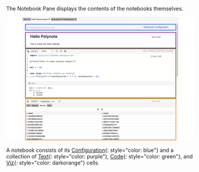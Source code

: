 The Notebook Pane displays the contents of the notebooks themselves. 

![Notebook Pane](images/notebook-pane.png)

A notebook consists of its [Configuration](notebook-configuration.md){: style="color: blue"} and a collection of 
[Text](text-cells.md){: style="color: purple"}, [Code](code-cells.md){: style="color: green"}, and 
[Viz](visualization-and-viz-cells.md){: style="color: darkorange"} cells.